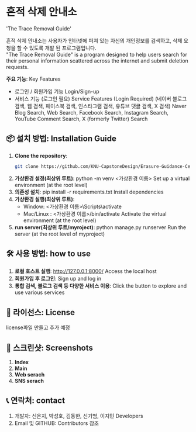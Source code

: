 # 흔적 삭제 안내소
'The Trace Removal Guide'

흔적 삭제 안내소는 사용자가 인터넷에 퍼져 있는 자신의 개인정보를 검색하고, 삭제 요청을 할 수 있도록 개발 된 프로그램입니다.  
"The Trace Removal Guide" is a program designed to help users search for their personal information scattered across the internet and submit deletion requests.

**주요 기능**: Key Features
- 로그인 / 회원가입 기능
  Login/Sign-up
- 서비스 기능 (로그인 필요)
  Service Features (Login Required)
  (네이버 블로그 검색, 웹 검색, 페이스북 검색, 인스타그램 검색, 유튜브 댓글 검색, X 검색)
  Naver Blog Search, Web Search, Facebook Search, Instagram Search, YouTube Comment Search, X (formerly Twitter) Search

## 📦 설치 방법: Installation Guide
1. **Clone the repository**:
   ```bash
   git clone https://github.com/KNU-CapstoneDesign/Erasure-Guidance-Center.git
2. **가상환경 설정(최상위 루트)**: python -m venv <가상환경 이름>
   Set up a virtual environment (at the root level)
3. **의존성 설치**: pip install -r requirements.txt
   Install dependencies
4. **가상환경 실행(최상위 루트)**:
   - Window: <가상환경 이름>\Scripts\activate
   - Mac/Linux : <가상환경 이름>/bin/activate
   Activate the virtual environment (at the root level)
6. **run server(최상위 루트/myroject)**: python manage.py runserver
   Run the server (at the root level of myproject)

## 🛠 사용 방법: how to use
1. **로컬 호스트 실행**: http://127.0.0.1:8000/
   Access the local host
2. **회원가입 후 로그인**:
   Sign up and log in
3. **통합 검색, 블로그 검색 등 다양한 서비스 이용**:
   Click the button to explore and use various services

## 📄 라이선스: License
license파일 만들고 추가 예정

## 📸 스크린샷: Screenshots
1. **Index**
2. **Main**
3. **Web serach**
4. **SNS serach**

## 📞 연락처: contact
1. 개발자: 신은지, 박성호, 김동한, 신기범, 이지민
   Developers
2. Email 및 GITHUB: Contributors 참조
